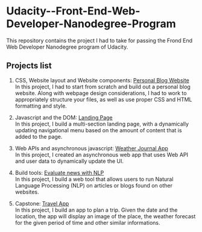 # Udacity--Front-End-Web-Developer-Nanodegree-Program
This repository contains the project I had to take for passing the Frond End Web Developer Nanodegree program of Udacity.

## Projects list
1. CSS, Website layout and Website components: <a href="https://github.com/tipere75/Udacity--Front-End-Web-Developer-Nanodegree-Program/tree/main/1-%20Personal%20Blog%20Website">Personal Blog Website</a>\
In this project, I had to start from scratch and build out a personal blog website. Along with webpage design considerations, I had to work to appropriately structure your files, as well as use proper CSS and HTML formatting and style.

2. Javascript and the DOM: <a href="https://github.com/tipere75/Udacity--Front-End-Web-Developer-Nanodegree-Program/tree/main/2-%20Landing%20Page">Landing Page</a>\
In this project, I build a multi-section landing page, with a dynamically updating navigational menu based on the amount of content that is added to the page.

3. Web APIs and asynchronous javascript: <a href="https://github.com/tipere75/Udacity--Front-End-Web-Developer-Nanodegree-Program/tree/main/3-%20Weather%20Journal%20App">Weather Journal App</a>\
In this project, I created an asynchronous web app that uses Web API and user data to dynamically update the UI.

4. Build tools: <a href="https://github.com/tipere75/Udacity--Front-End-Web-Developer-Nanodegree-Program/tree/main/4-%20Evaluate%20news%20nlp">Evaluate news with NLP</a>\
In this project, I build a web tool that allows users to run Natural Language Processing (NLP) on articles or blogs found on other websites.

5. Capstone: <a href="https://github.com/tipere75/Udacity--Front-End-Web-Developer-Nanodegree-Program/tree/main/5-%20Travel%20App">Travel App</a>\
In this project, I build an app to plan a trip. Given the date and the location, the app will display an image of the place, the weather forecast for the given period of time and other similar informations.
